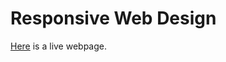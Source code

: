 # Responsive Web Design
[Here](https://gaoshu883.github.io/responsive-web-design/index.html) is a live webpage.
